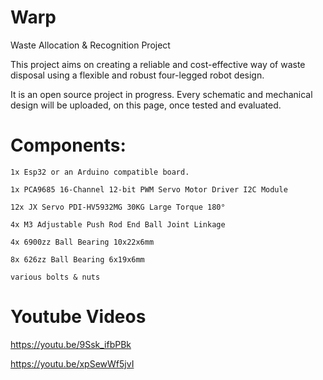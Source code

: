 # Warp
Waste Allocation &amp; Recognition Project

This project aims on creating a reliable and cost-effective way of waste disposal using a flexible and robust four-legged robot design.

It is an open source project in progress. Every schematic and mechanical design will be uploaded, on this page, once tested and evaluated.

# Components:

    1x Esp32 or an Arduino compatible board.

    1x PCA9685 16-Channel 12-bit PWM Servo Motor Driver I2C Module

    12x JX Servo PDI-HV5932MG 30KG Large Torque 180°

    4x M3 Adjustable Push Rod End Ball Joint Linkage

    4x 6900zz Ball Bearing 10x22x6mm

    8x 626zz Ball Bearing 6x19x6mm

    various bolts & nuts


# Youtube Videos
   https://youtu.be/9Ssk_ifbPBk

   https://youtu.be/xpSewWf5jvI
